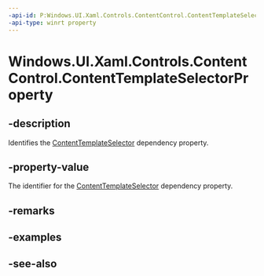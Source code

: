 ```yaml
---
-api-id: P:Windows.UI.Xaml.Controls.ContentControl.ContentTemplateSelectorProperty
-api-type: winrt property
---
```


<!-- Property syntax
public Windows.UI.Xaml.DependencyProperty ContentTemplateSelectorProperty { get; }
-->

# Windows.UI.Xaml.Controls.ContentControl.ContentTemplateSelectorProperty

## -description
Identifies the [ContentTemplateSelector](contentcontrol_contenttemplateselector.md) dependency property.



## -property-value
The identifier for the [ContentTemplateSelector](contentcontrol_contenttemplateselector.md) dependency property.

## -remarks

## -examples

## -see-also
